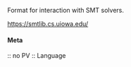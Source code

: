 Format for interaction with SMT solvers.

https://smtlib.cs.uiowa.edu/

#### Meta
:: no PV
:: Language